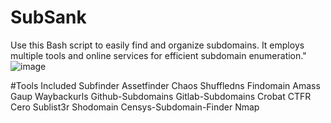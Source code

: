 # SubSank
Use this Bash script to easily find and organize subdomains. It employs multiple tools and online services for efficient subdomain enumeration."
![image](https://github.com/5hank4r/SubSank/assets/34772838/22c68de3-4292-413d-a749-7e97e9abdc60)


#Tools Included
Subfinder
Assetfinder
Chaos
Shuffledns
Findomain
Amass
Gaup
Waybackurls
Github-Subdomains
Gitlab-Subdomains
Crobat
CTFR
Cero
Sublist3r
Shodomain
Censys-Subdomain-Finder
Nmap

